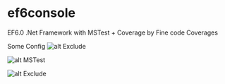 # ef6console

EF6.0 .Net Framework with MSTest + Coverage by Fine code Coverages

Some Config
![alt Exclude]([[http://url/to/img.png](https://github.com/quinndam113/ef6console/blob/master/Config-FineCodeCoverage-Exclude.png?raw=true](https://github.com/quinndam113/ef6console/blob/master/Config-FineCodeCoverage.png)))

![alt MSTest]([[http://url/to/img.png](https://github.com/quinndam113/ef6console/blob/master/Config-FineCodeCoverage-Exclude.png?raw=true](https://github.com/quinndam113/ef6console/blob/master/Config-FineCodeCoverage-MSTest.png?raw=true)))

![alt Exclude]([[http://url/to/img.png](https://github.com/quinndam113/ef6console/blob/master/Config-FineCodeCoverage-Exclude.png?raw=true](https://github.com/quinndam113/ef6console/blob/master/Config-FineCodeCoverage.png?raw=true)))
